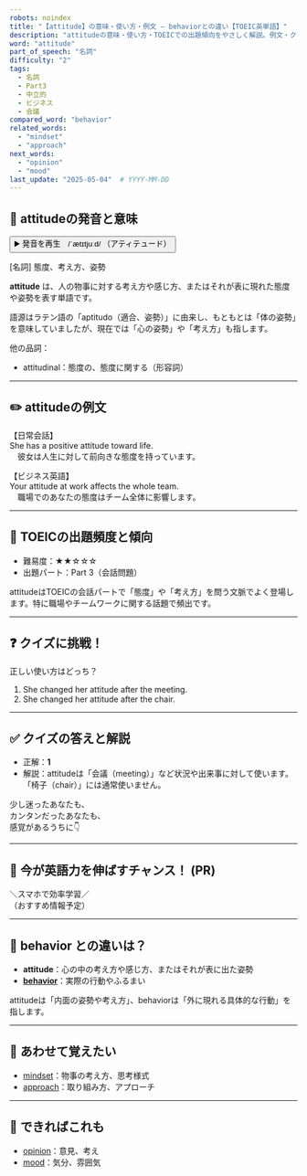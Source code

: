 ```yaml
---
robots: noindex
title: "【attitude】の意味・使い方・例文 ― behaviorとの違い【TOEIC英単語】"
description: "attitudeの意味・使い方・TOEICでの出題傾向をやさしく解説。例文・クイズ付きでbehaviorとの違いもわかりやすく学べます。"
word: "attitude"
part_of_speech: "名詞"
difficulty: "2"
tags:
  - 名詞
  - Part3
  - 中立的
  - ビジネス
  - 会議
compared_word: "behavior"
related_words:
  - "mindset"
  - "approach"
next_words:
  - "opinion"
  - "mood"
last_update: "2025-05-04"  # YYYY-MM-DD
---
```


## 🔰 attitudeの発音と意味

<button class="play-audio" onclick="playTTS('attitude')">
  <span class="play-audio-main">
    ▶️ 発音を再生　/ˈætɪtjuːd/
  </span>
  <span class="play-audio-sub">
    （アティテュード）
  </span>
</button>

[名詞] 態度、考え方、姿勢

**attitude** は、人の物事に対する考え方や感じ方、またはそれが表に現れた態度や姿勢を表す単語です。

語源はラテン語の「aptitudo（適合、姿勢）」に由来し、もともとは「体の姿勢」を意味していましたが、現在では「心の姿勢」や「考え方」も指します。

他の品詞：  
- attitudinal：態度の、態度に関する（形容詞）

---

## ✏️ attitudeの例文

【日常会話】  
She has a positive attitude toward life.  
　彼女は人生に対して前向きな態度を持っています。

【ビジネス英語】  
Your attitude at work affects the whole team.  
　職場でのあなたの態度はチーム全体に影響します。

---

## 🎯 TOEICの出題頻度と傾向

- 難易度：★★☆☆☆
- 出題パート：Part 3（会話問題）

attitudeはTOEICの会話パートで「態度」や「考え方」を問う文脈でよく登場します。特に職場やチームワークに関する話題で頻出です。

---

## ❓ クイズに挑戦！

正しい使い方はどっち？

1. She changed her attitude after the meeting.  
2. She changed her attitude after the chair.

---

## ✅ クイズの答えと解説

- 正解：**1**
- 解説：attitudeは「会議（meeting）」など状況や出来事に対して使います。「椅子（chair）」には通常使いません。

少し迷ったあなたも、  
カンタンだったあなたも、  
感覚があるうちに👇️

---

## 🚀 今が英語力を伸ばすチャンス！ (PR)

<div class="info-center">
＼スマホで効率学習／<br>  
（おすすめ情報予定）
</div>

---

## 🤔  behavior との違いは？

- **attitude**：心の中の考え方や感じ方、またはそれが表に出た姿勢
- **[behavior](/word/behavior/)**：実際の行動やふるまい

attitudeは「内面の姿勢や考え方」、behaviorは「外に現れる具体的な行動」を指します。

---

## 🧩 あわせて覚えたい

- [mindset](/word/mindset/)：物事の考え方、思考様式
- [approach](/word/approach/)：取り組み方、アプローチ

---

## 📖 できればこれも

- [opinion](/word/opinion/)：意見、考え
- [mood](/word/mood/)：気分、雰囲気

<!-- cvid: aid25_bid05 -->
